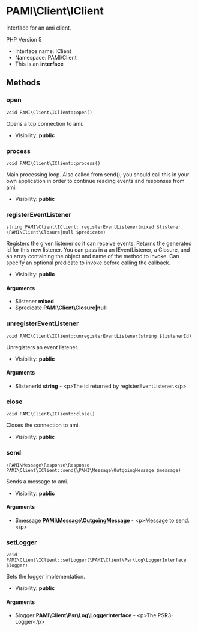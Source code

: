 PAMI\Client\IClient
===============

Interface for an ami client.

PHP Version 5


* Interface name: IClient
* Namespace: PAMI\Client
* This is an **interface**






Methods
-------


### open

    void PAMI\Client\IClient::open()

Opens a tcp connection to ami.



* Visibility: **public**




### process

    void PAMI\Client\IClient::process()

Main processing loop. Also called from send(), you should call this in
your own application in order to continue reading events and responses
from ami.



* Visibility: **public**




### registerEventListener

    string PAMI\Client\IClient::registerEventListener(mixed $listener, \PAMI\Client\Closure|null $predicate)

Registers the given listener so it can receive events. Returns the generated
id for this new listener. You can pass in a an IEventListener, a Closure,
and an array containing the object and name of the method to invoke. Can specify
an optional predicate to invoke before calling the callback.



* Visibility: **public**


#### Arguments
* $listener **mixed**
* $predicate **PAMI\Client\Closure|null**



### unregisterEventListener

    void PAMI\Client\IClient::unregisterEventListener(string $listenerId)

Unregisters an event listener.



* Visibility: **public**


#### Arguments
* $listenerId **string** - &lt;p&gt;The id returned by registerEventListener.&lt;/p&gt;



### close

    void PAMI\Client\IClient::close()

Closes the connection to ami.



* Visibility: **public**




### send

    \PAMI\Message\Response\Response PAMI\Client\IClient::send(\PAMI\Message\OutgoingMessage $message)

Sends a message to ami.



* Visibility: **public**


#### Arguments
* $message **[PAMI\Message\OutgoingMessage](PAMI-Message-OutgoingMessage.md)** - &lt;p&gt;Message to send.&lt;/p&gt;



### setLogger

    void PAMI\Client\IClient::setLogger(\PAMI\Client\Psr\Log\LoggerInterface $logger)

Sets the logger implementation.



* Visibility: **public**


#### Arguments
* $logger **PAMI\Client\Psr\Log\LoggerInterface** - &lt;p&gt;The PSR3-Logger&lt;/p&gt;



